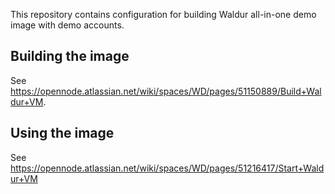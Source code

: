This repository contains configuration for building Waldur all-in-one demo image with demo accounts.


Building the image
------------------

See https://opennode.atlassian.net/wiki/spaces/WD/pages/51150889/Build+Waldur+VM.


Using the image
---------------

See https://opennode.atlassian.net/wiki/spaces/WD/pages/51216417/Start+Waldur+VM
